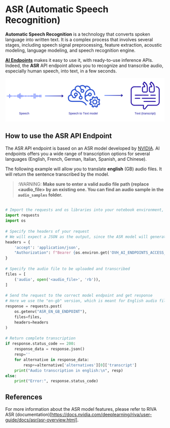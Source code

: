 # ASR (Automatic Speech Recognition)

**Automatic Speech Recognition** is a technology that converts spoken language into written text. It is a complex process that involves several stages, including speech signal
preprocessing, feature extraction, acoustic modeling, language modeling, and speech recognition engine.

**[AI Endpoints](https://endpoints.ai.cloud.ovh.net/)** makes it easy to use it, with ready-to-use inference APIs. Indeed, the **ASR** API endpoint allows you to recognize and transcribe audio, especially human speech, into text, in a few seconds.

![ASR](./images/ASR.png)

## How to use the ASR API Endpoint

The ASR API endpoint is based on an ASR model developed by [NVIDIA](https://www.nvidia.com/en-gb/). AI endpoints offers you a wide range of transcription options for several languages (English, French, German, Italian, Spanish, and Chinese). 

The following example will allow you to translate **english** (GB) audio files. It will return the sentence transcribed by the model.

> :WARNING: **Make sure to enter a valid audio file path (replace <audio_file> by an existing one. You can find an audio sample in the `audio_samples` folder.**

```python

# Import the requests and os libraries into your notebook environment, if not already done
import requests
import os

# Specify the headers of your request 
# We will expect a JSON as the output, since the ASR model will generate text.
headers = {
    'accept': 'application/json',
    "Authorization": f"Bearer {os.environ.get('OVH_AI_ENDPOINTS_ACCESS_TOKEN')}",
}

# Specify the audio file to be uploaded and transcribed
files = [
    ('audio', open('<audio_file>', 'rb')),
]

# Send the request to the correct model endpoint and get response 
# Here we use the "en-gb" version, which is meant for English audio files.
response = requests.post(
    os.getenv("ASR_EN_GB_ENDPOINT"), 
    files=files, 
    headers=headers
)

# Return complete transcription
if response.status_code == 200:
    response_data = response.json()
    resp=''
    for alternative in response_data:
        resp+=alternative['alternatives'][0]['transcript']
    print("Audio transcription in english:\n", resp)
else:
    print("Error:", response.status_code)
```

## References

For more information about the ASR model features, please refer to RIVA ASR (documentation)[https://docs.nvidia.com/deeplearning/riva/user-guide/docs/asr/asr-overview.html].